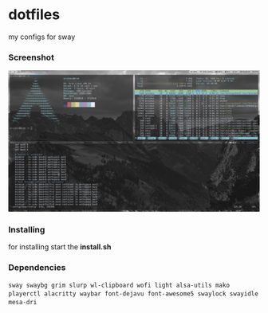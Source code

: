 # dotfiles
my configs for sway
### Screenshot
![screenshot](screenshot.png)
### Installing
for installing start the **install.sh**
### Dependencies
`sway swaybg grim slurp wl-clipboard wofi light alsa-utils mako playerctl alacritty waybar font-dejavu font-awesome5 swaylock swayidle mesa-dri`
